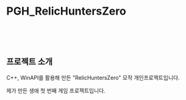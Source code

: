 # PGH_RelicHuntersZero

<br><br><br>

## 프로젝트 소개
C++, WinAPI를 활용해 만든 "RelicHuntersZero" 모작 개인프로젝트입니다.

제가 만든 생애 첫 번째 게임 프로젝트입니다.

<br><br>

